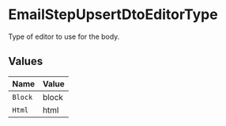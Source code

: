 # EmailStepUpsertDtoEditorType

Type of editor to use for the body.


## Values

| Name    | Value   |
| ------- | ------- |
| `Block` | block   |
| `Html`  | html    |